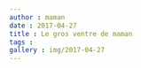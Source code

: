 ```yaml
---
author : maman
date : 2017-04-27
title : Le gros ventre de maman
tags : 
gallery : img/2017-04-27
---
```

